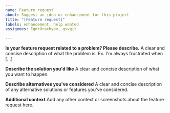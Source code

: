 ```yaml
---
name: Feature request
about: Suggest an idea or enhancement for this project
title: "[Feature request]"
labels: enhancement, help wanted
assignees: EgorOrachyov, gsvgit

---
```


**Is your feature request related to a problem? Please describe.**
A clear and concise description of what the problem is. Ex. I'm always frustrated when [...]

**Describe the solution you'd like**
A clear and concise description of what you want to happen.

**Describe alternatives you've considered**
A clear and concise description of any alternative solutions or features you've considered.

**Additional context**
Add any other context or screenshots about the feature request here.
